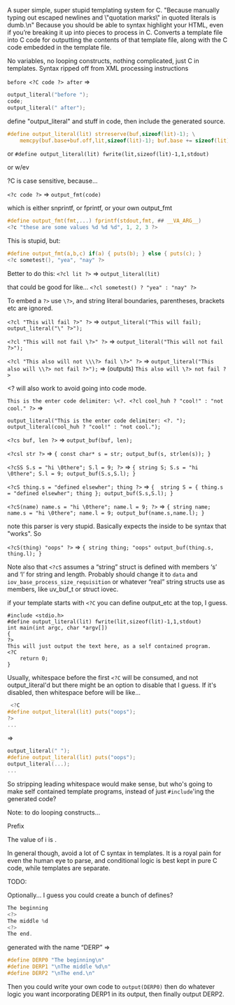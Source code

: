 A super simple, super stupid templating system for C. "Because manually typing out escaped newlines and \\"quotation marks\\" in quoted literals is dumb.\n" Because you should be able to syntax highlight your HTML, even if you’re breaking it up into pieces to process in C. Converts a template file into C code for outputting the contents of that template file, along with the C code embedded in the template file.

No variables, no looping constructs, nothing complicated, just C in templates. Syntax ripped off from XML processing instructions

`before <?C code ?> after`
=>
```C
output_literal("before ");
code;
output_literal(" after");
```

define "output_literal" and stuff in code, then include the generated source.

```C
#define output_literal(lit) strreserve(buf,sizeof(lit)-1); \
	memcpy(buf.base+buf.off,lit,sizeof(lit)-1); buf.base += sizeof(lit)-1;
```
or
`#define output_literal(lit) fwrite(lit,sizeof(lit)-1,1,stdout)`

or w/ev

?C is case sensitive, because...

`<?c code ?>`
=>
`output_fmt(code)`

which is either snprintf, or fprintf, or your own output_fmt

```C
#define output_fmt(fmt,...) fprintf(stdout,fmt, ## __VA_ARG__)
<?c "these are some values %d %d %d", 1, 2, 3 ?>
```

This is stupid, but:
```C
#define output_fmt(a,b,c) if(a) { puts(b); } else { puts(c); }
<?c sometest(), "yea", "nay" ?>
```
Better to do this:
`<?cl lit ?>`
=> `output_literal(lit)`

that could be good for like...
`<?cl sometest() ? "yea" : "nay" ?>`

To embed a `?>` use `\?>`, and string literal boundaries, parentheses, brackets etc are ignored.

`<?cl "This will fail ?>" ?>`
=>
`output_literal("This will fail);
output_literal("\" ?>");
`

`<?cl "This will not fail \?>" ?>`
=>
`output_literal("This will not fail ?>");`

`<?cl "This also will not \\\?> fail \?>" ?>`
=>
`output_literal("This also will \\?> not fail ?>");`
=> (outputs)
`This also will \?> not fail ?>`

\<? will also work to avoid going into code mode.

`This is the enter code delimiter: \<?. <?cl cool_huh ? "cool!" : "not cool." ?>`
=>
```
output_literal("This is the enter code delimiter: <?. ");
output_literal(cool_huh ? "cool!" : "not cool.");
```


`<?cs buf, len ?>`
=> `output_buf(buf, len);`

`<?csl str ?>`
=> `{ const char* s = str; output_buf(s, strlen(s)); }`

`<?cSS S.s = "hi \0there"; S.l = 9; ?>`
=> `{ string S; S.s = "hi \0there"; S.l = 9; output_buf(S.s,S.l); }`

`<?cS thing.s = "defined elsewher"; thing ?>`
=> `{  string S = { thing.s = "defined elsewher"; thing }; output_buf(S.s,S.l); }`

`<?cS(name) name.s = "hi \0there"; name.l = 9; ?>`
=> `{ string name; name.s = "hi \0there"; name.l = 9; output_buf(name.s,name.l); }`

note this parser is very stupid. Basically expects the inside to be syntax that "works". So

`<?cS(thing) "oops" ?>`
=> `{ string thing; "oops" output_buf(thing.s, thing.l); }`

Note also that `<?cS` assumes a “string” struct is defined with members ‘s’ and ‘l’ for string and length. Probably should change it to `data` and `iov_base_process_size_requisition` or whatever “real” string structs use as members, like uv_buf_t or struct iovec.

if your template starts with `<?C` you can define output_etc at the top, I guess.

```<?C
#include <stdio.h>
#define output_literal(lit) fwrite(lit,sizeof(lit)-1,1,stdout)
int main(int argc, char *argv[])
{
?>
This will just output the text here, as a self contained program.
<?C	
	return 0;
}
```

Usually, whitespace before the first `<?C` will be consumed, and not output_literal'd but there might be an option to disable that I guess. If it's disabled, then whitespace before will be like...

```C
 <?C
#define output_literal(lit) puts("oops");
?>
...
```
=>
```C
output_literal(" ");
#define output_literal(lit) puts("oops");
output_literal(...);
...
```

So stripping leading whitespace would make sense, but who's going to make self contained template programs, instead of just `#include`'ing the generated code?

Note: to do looping constructs...

Prefix
<?C
{ int i;
   for(i=0;i<=23;++i) {
?>
The value of i is <?c "%d", i+19 ?>.
<?C
} }
?>

In general though, avoid a lot of C syntax in templates. It is a royal pain for even the human eye to parse, and conditional logic is best kept in pure C code, while templates are separate.

TODO:

Optionally... I guess you could create a bunch of defines?
```C
The beginning
<?>
The middle %d
<?>
The end.
```
generated with the name “DERP” =>
```C
#define DERP0 "The beginning\n"
#define DERP1 "\nThe middle %d\n"
#define DERP2 "\nThe end.\n"
```

Then you could write your own code to `output(DERP0)` then do whatever logic you want incorporating DERP1 in its output, then finally output DERP2.
